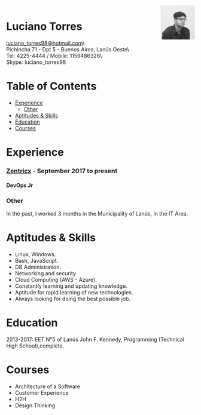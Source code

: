<img alt="profile" width="18%" src="profile.jpeg" align="right"/>

# Luciano Torres 

luciano_torres98@hotmail.com\  
Pichincha 71 - Dpt 5 - Buenos Aires, Lanús Oeste\  
Tel: 4225-4444 / Mobile: 1159486326\  
Skype: luciano_torres98

# Table of Contents
- [Experience](#experience)
   - [Other](#other)
- [Aptitudes & Skills](#aptitudes--skills)
- [Education](#education)
- [Courses](#courses)

# Experience

### [Zentricx] - September 2017 to present

#### DevOps Jr


### Other
In the past, I worked 3 months in the Municipality of Lanús, in the IT Area.

# Aptitudes & Skills

* Linux, Windows.
* Bash, JavaScript.
* DB Administration.
* Networking and security
* Cloud Computing (AWS - Azure).
* Constantly learning and updating knowledge.
* Aptitude for rapid learning of new technologies.
* Always looking for doing the best possible job.


# Education

2013-2017: EET N°5 of Lanús John F. Kennedy, Programming (Technical High School),complete.


# Courses

* Architecture of a Software
* Customer Experience
* H2H
* Design Thinking

<footer></footer>

[Linkedin]: https://ar.linkedin.com/in/ltorres/
[Zentricx]: http://www.zentricx.com
